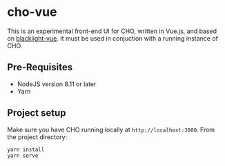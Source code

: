 # cho-vue

This is an experimental front-end UI for CHO, written in Vue.js, and
based on [blacklight-vue](https://github.com/projectblacklight/blacklight-vue).
It must  be used in conjuction with a running instance of CHO.

## Pre-Requisites

* NodeJS version 8.11 or later
* Yarn

## Project setup

Make sure you have CHO running locally at `http://localhost:3000`.
From the project directory:

    yarn install
    yarn serve

